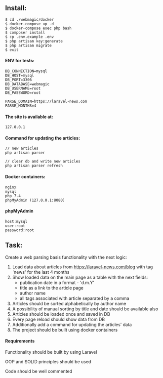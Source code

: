 ## Install:

```
$ cd ./webmagic/docker
$ docker-compose up -d
$ docker-compose exec php bash
$ composer install
$ cp .env.example .env
$ php artisan key:generate
$ php artisan migrate
$ exit
```

#### ENV for tests:
```
DB_CONNECTION=mysql
DB_HOST=mysql
DB_PORT=3306
DB_DATABASE=webmagic
DB_USERNAME=root
DB_PASSWORD=root

PARSE_DOMAIN=https://laravel-news.com
PARSE_MONTHS=4
```

#### The site is available at:
```
127.0.0.1
```

#### Command for updating the articles:
```
// new articles
php artisan parser 

// clear db and write new articles
php artisan parser refresh 
```

#### Docker containers:
```
nginx
mysql
php 7.4
phpMyAdmin (127.0.0.1:8080)
```

####  phpMyAdmin
```
host:mysql
user:root
password:root
```
## Task:
Create a web parsing basis functionality with the next logic:

1. Load data about articles from https://laravel-news.com/blog with tag 'news' for the last 4 months
2. Show loaded data on the main page as a table with the next fields:
    * publication date in a format - 'd.m.Y'
    * title as a link to the article page
    * author name
    * all tags associated with article separated by a comma
3. Articles should be sorted alphabetically by author name
4. A possibility of manual sorting by title and date should be available also
5. Articles should be loaded once and saved in DB
6. Every page reload should show data from DB
7. Additionally add a command for updating the articles' data
8. The project should be built using docker containers

#### Requirements
Functionality should be built by using Laravel

OOP and SOLID principles should be used

Code should be well commented
